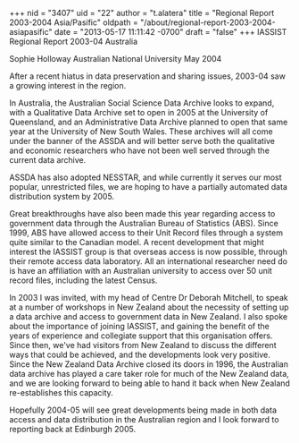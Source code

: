 +++
nid = "3407"
uid = "22"
author = "t.alatera"
title = "Regional Report 2003-2004 Asia/Pasific"
oldpath = "/about/regional-report-2003-2004-asiapasific"
date = "2013-05-17 11:11:42 -0700"
draft = "false"
+++
IASSIST Regional Report 2003-04
Australia

Sophie Holloway
Australian National University
May 2004

After a recent hiatus in data preservation and sharing issues, 2003-04
saw a growing interest in the region.

In Australia, the Australian Social Science Data Archive looks to
expand, with a Qualitative Data Archive set to open in 2005 at the
University of Queensland, and an Administrative Data Archive planned to
open that same year at the University of New South Wales. These archives
will all come under the banner of the ASSDA and will better serve both
the qualitative and economic researchers who have not been well served
through the current data archive.

ASSDA has also adopted NESSTAR, and while currently it serves our most
popular, unrestricted files, we are hoping to have a partially automated
data distribution system by 2005.

Great breakthroughs have also been made this year regarding access to
government data through the Australian Bureau of Statistics (ABS). Since
1999, ABS have allowed access to their Unit Record files through a
system quite similar to the Canadian model. A recent development that
might interest the IASSIST group is that overseas access is now
possible, through their remote access data laboratory. All an
international researcher need do is have an affiliation with an
Australian university to access over 50 unit record files, including the
latest Census.

In 2003 I was invited, with my head of Centre Dr Deborah Mitchell, to
speak at a number of workshops in New Zealand about the necessity of
setting up a data archive and access to government data in New Zealand.
I also spoke about the importance of joining IASSIST, and gaining the
benefit of the years of experience and collegiate support that this
organisation offers. Since then, we've had visitors from New Zealand to
discuss the different ways that could be achieved, and the developments
look very positive. Since the New Zealand Data Archive closed its doors
in 1996, the Australian data archive has played a care taker role for
much of the New Zealand data, and we are looking forward to being able
to hand it back when New Zealand re-establishes this capacity.

Hopefully 2004-05 will see great developments being made in both data
access and data distribution in the Australian region and I look forward
to reporting back at Edinburgh 2005.
